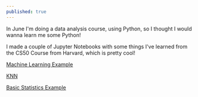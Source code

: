 ```yaml
---
published: true
---
```

In June I'm doing a data analysis course, using Python, so I thought I would wanna learn me some Python!

I made a couple of Jupyter Notebooks with some things I've learned from the CS50 Course from Harvard, which is pretty cool!

[Machine Learning Example](http://nbviewer.jupyter.org/github/thomasnilsson/JupyterNotebooks/blob/master/CS50%20Intro%20to%20ML%20%28SciKit%29.ipynb)

[KNN](http://nbviewer.jupyter.org/github/thomasnilsson/JupyterNotebooks/blob/master/K-Nearest-Neighbours.ipynb)

[Basic Statistics Example](http://nbviewer.jupyter.org/github/thomasnilsson/JupyterNotebooks/blob/master/Happiness%20Analysis.ipynb)
